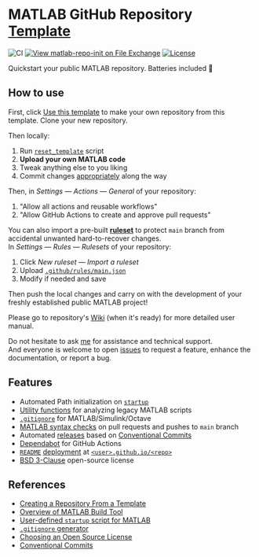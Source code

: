 # MATLAB GitHub Repository [Template](https://github.com/djmaxus/matlab-repo-init)

![CI](../../actions/workflows/ci.yml/badge.svg?branch=main)
[![View matlab-repo-init on File Exchange](https://www.mathworks.com/matlabcentral/images/matlab-file-exchange.svg)](https://uk.mathworks.com/matlabcentral/fileexchange/171364-matlab-repo-init)
[![License](https://img.shields.io/badge/License-BSD_3--Clause-blue.svg)](https://opensource.org/licenses/BSD-3-Clause)

Quickstart your public MATLAB repository. Batteries included 🔋

## How to use

First, click [Use this template][github-use-template]
to make your own repository from this template.
Clone your new repository.

Then locally:

1. Run [`reset_template`](./reset_template.m) script
2. **Upload your own MATLAB code**
3. Tweak anything else to you liking
4. Commit changes [appropriately][conventional-commits] along the way

Then, in _Settings — Actions — General_ of your repository:

1. "Allow all actions and reusable workflows"
2. "Allow GitHub Actions to create and approve pull requests"

You can also import a pre-built [**ruleset**](.github/rules/main.json) to protect
`main` branch from accidental unwanted hard-to-recover changes.\
In _Settings — Rules — Rulesets_ of your repository:

1. Click _New ruleset — Import a ruleset_
2. Upload [`.github/rules/main.json`](.github/rules/main.json)
3. Modify if needed and save

Then push the local changes and carry on with the development
of your freshly established public MATLAB project!

Please go to repository's [Wiki][wiki] (when it's ready)
for more detailed user manual.

Do not hesitate to ask [me](https://djmaxus.github.io/)
for assistance and technical support.\
And everyone is welcome to open
[issues](https://github.com/djmaxus/matlab-repo-init/issues)
to request a feature, enhance the documentation, or report a bug.

## Features

- Automated Path initialization on [`startup`](startup.m)
- [Utility functions](util/) for analyzing legacy MATLAB scripts
- [`.gitignore`](.gitignore) for MATLAB/Simulink/Octave
- [MATLAB syntax checks](.github/workflows/matlab-ci.yml)
on pull requests and pushes to `main` branch
- Automated [releases](.github/workflows/release-please.yml)
based on [Conventional Commits](.github/workflows/commitlint.yml)
- [Dependabot](.github/dependabot.yml) for GitHub Actions
- [`README`](README.md) [deployment](.github/workflows/webpage.yml) at [`<user>.github.io/<repo>`](https://djmaxus.github.io/matlab-repo-init)
- [BSD 3-Clause](LICENSE) open-source license

## References

- [Creating a Repository From a Template](https://docs.github.com/en/repositories/creating-and-managing-repositories/creating-a-repository-from-a-template)
- [Overview of MATLAB Build Tool](https://mathworks.com/help/matlab/matlab_prog/overview-of-matlab-build-tool.html)
- [User-defined `startup` script for MATLAB](https://mathworks.com/help/matlab/ref/startup.html)
- [`.gitignore` generator](https://gitignore.io)
- [Choosing an Open Source License](https://choosealicense.com/)
- [Conventional Commits][conventional-commits]

[github-use-template]: https://github.com/new?template_name=matlab-repo-init&template_owner=djmaxus
[conventional-commits]: https://www.conventionalcommits.org
[wiki]: https://github.com/djmaxus/matlab-repo-init/wiki
